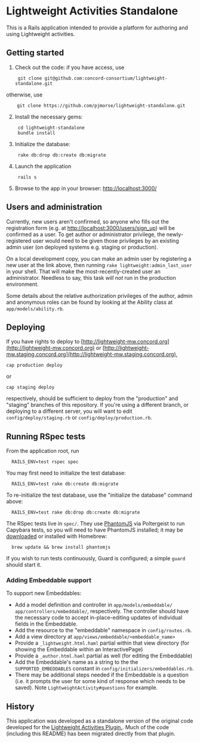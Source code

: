 # Lightweight Activities Standalone

This is a Rails application intended to provide a platform for authoring and using Lightweight activities.

## Getting started

1. Check out the code: if you have access, use

        git clone git@github.com:concord-consortium/lightweight-standalone.git

otherwise, use

        git clone https://github.com/pjmorse/lightweight-standalone.git

2. Install the necessary gems:

        cd lightweight-standalone
        bundle install

3. Initialize the database:

        rake db:drop db:create db:migrate

4. Launch the application

        rails s

6. Browse to the app in your browser: [http://localhost:3000/](http://localhost:3000/)

## Users and administration

Currently, new users aren't confirmed, so anyone who fills out the registration form (e.g. at [http://localhost:3000/users/sign_up](http://localhost:3000/users/sign_up)) will be confirmed as a user. To get author or administrator privilege, the newly-registered user would need to be given those privileges by an existing admin user (on deployed systems e.g. staging or production).

On a local development copy, you can make an admin user by registering a new user at the link above, then running `rake lightweight:admin_last_user` in your shell. That will make the most-recently-created user an administrator. Needless to say, this task *will not* run in the production environment.

Some details about the relative authorization privileges of the author, admin and anonymous roles can be found by looking at the Ability class at `app/models/ability.rb`.

## Deploying

If you have rights to deploy to [http://lightweight-mw.concord.org](http://lightweight-mw.concord.org) or [http://lightweight-mw.staging.concord.org](http://lightweight-mw.staging.concord.org),

    cap production deploy

or
        
    cap staging deploy

respectively, should be sufficient to deploy from the "production" and "staging" branches of this repository. If you're using a different branch, or deploying to a different server, you will want to edit `config/deploy/staging.rb` or `config/deploy/production.rb`.

## Running RSpec tests
From the application root, run

      RAILS_ENV=test rspec spec

You may first need to initialize the test database:

      RAILS_ENV=test rake db:create db:migrate

To re-initialize the test database, use the "initialize the database" command above:

      RAILS_ENV=test rake db:drop db:create db:migrate

The RSpec tests live in `spec/`. They use [PhantomJS](http://phantomjs.org/) via Poltergeist to run Capybara tests, so you will need to have PhantomJS installed; it may be [downloaded](http://phantomjs.org/download.html) or installed with Homebrew:

      brew update && brew install phantomjs

If you wish to run tests continuously, Guard is configured; a simple `guard` should start it.

### Adding Embeddable support

To support new Embeddables:

* Add a model definition and controller in `app/models/embeddable/` `app/controllers/embeddable/`, respectively. The controller should have the necessary code to accept in-place-editing updates of individual fields in the Embeddable.
* Add the resource to the "embeddable" namespace in `config/routes.rb`.
* Add a view directory at `app/views/embeddable/<embeddable_name>`
* Provide a `_lightweight.html.haml` partial within that view directory (for showing the Embeddable within an InteractivePage)
* Provide a `_author.html.haml` partial as well (for editing the Embeddable)
* Add the Embeddable's name as a string to the the `SUPPORTED_EMBEDDABLES` constant in `config/initializers/embeddables.rb`.
* There may be additional steps needed if the Embeddable is a question (i.e. it prompts the user for some kind of response which needs to be saved). Note `LightweightActivity#questions` for example.

## History

This application was developed as a standalone version of the original code developed for the [Lightweight Activities Plugin.](https://github.com/concord-consortium/lightweight-activities-plugin). Much of the code (including this README) has been migrated directly from that plugin.